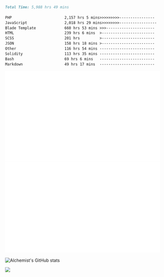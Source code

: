 <!--START_SECTION:waka-->

```markdown
Total Time: 5,988 hrs 49 mins

PHP                        2,157 hrs 5 mins>>>>>>>>>----------------   35.33 %
JavaScript                 2,018 hrs 29 mins>>>>>>>>-----------------   33.06 %
Blade Template             660 hrs 53 mins >>>----------------------   10.82 %
HTML                       239 hrs 6 mins  >------------------------   03.92 %
SCSS                       201 hrs         >------------------------   03.29 %
JSON                       158 hrs 18 mins >------------------------   02.59 %
Other                      116 hrs 54 mins -------------------------   01.91 %
Solidity                   113 hrs 35 mins -------------------------   01.86 %
Bash                       69 hrs 6 mins   -------------------------   01.13 %
Markdown                   49 hrs 17 mins  -------------------------   00.81 %
```

<!--END_SECTION:waka-->

![](https://raw.githubusercontent.com/DrMaxis/github-stats-transparent/output/generated/overview.svg)
![](https://raw.githubusercontent.com/DrMaxis/github-stats-transparent/output/generated/languages.svg)

![Alchemist's GitHub stats](https://git-readme-stats-drmaxis-projects.vercel.app/api?username=drmaxis&show_icons=true&theme=outrun&count_private=true&show=reviews,discussions_started,discussions_answered,prs_merged,prs_merged_percentage&custom_title=2024%20Github%20Rank)
 
<a href="https://count.getloli.com/"><img src="https://count.getloli.com/get/@:maxis-the-alchemist?theme=rule34"></a>
<!-- https://count.getloli.com/get/@alchemist?theme=rule34 -->
<br>
